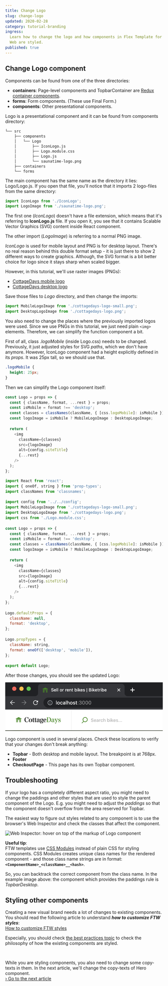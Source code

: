 ```yaml
---
title: Change Logo
slug: change-logo
updated: 2020-02-28
category: tutorial-branding
ingress:
  Learn how to change the logo and how components in Flex Template for
  Web are styled.
published: true
---
```


## Change Logo component

Components can be found from one of the three directories:

- **containers**: Page-level components and TopbarContainer are
  [Redux container components](https://redux.js.org/basics/usage-with-react#presentational-and-container-components).
- **forms**: Form components. (These use Final Form.)
- **components**: Other presentational components.

Logo is a presentational component and it can be found from components
directory:

```shell
└── src
    ├── components
    │   └── Logo
    │       ├── IconLogo.js
    │       ├── Logo.module.css
    │       ├── Logo.js
    │       └── saunatime-logo.png
    ├── containers
    └── forms
```

The main component has the same name as the directory it lies:
Logo/Logo.js. If you open that file, you'll notice that it imports 2
logo-files from the same directory:

```js
import IconLogo from './IconLogo';
import LogoImage from './saunatime-logo.png';
```

The first one (_IconLogo_) doesn't have a file extension, which means
that it's referring to **IconLogo.js** file. If you open it, you see
that it contains Scalable Vector Graphics (SVG) content inside React
component.

The other import (_LogoImage_) is referring to a normal PNG image.

_IconLogo_ is used for mobile layout and PNG is for desktop layout.
There's no real reason behind this double format setup - it is just
there to show 2 different ways to create graphics. Although, the SVG
format is a bit better choice for logo since it stays sharp when scaled
bigger.

However, in this tutorial, we'll use raster images (PNGs):

- [CottageDays mobile logo](/tutorial-assets/cottagedays-logo-small.png)
- [CottageDays desktop logo](/tutorial-assets/cottagedays-logo.png)

Save those files to _Logo_ directory, and then change the imports:

```js
import MobileLogoImage from './cottagedays-logo-small.png';
import DesktopLogoImage from './cottagedays-logo.png';
```

You also need to change the places where the previously imported logos
were used. Since we use PNGs in this tutorial, we just need plain
`<img>` elements. Therefore, we can simplify the function component a
bit.

First of all, class _.logoMobile_ (inside Logo.css) needs to be changed.
Previously, it just adjusted styles for SVG _paths_, which we don't have
anymore. However, IconLogo component had a height explicitly defined in
its _props_. It was 25px tall, so we should use that.

```css
.logoMobile {
  height: 25px;
}
```

Then we can simplify the Logo component itself:

```js
const Logo = props => {
  const { className, format, ...rest } = props;
  const isMobile = format !== 'desktop';
  const classes = classNames(className, { [css.logoMobile]: isMobile });
  const logoImage = isMobile ? MobileLogoImage : DesktopLogoImage;

  return (
    <img
      className={classes}
      src={logoImage}
      alt={config.siteTitle}
      {...rest}
    />
  );
};
```

<extrainfo title="Check the whole Logo.js file">

```js
import React from 'react';
import { oneOf, string } from 'prop-types';
import classNames from 'classnames';

import config from '../../config';
import MobileLogoImage from './cottagedays-logo-small.png';
import DesktopLogoImage from './cottagedays-logo.png';
import css from './Logo.module.css';

const Logo = props => {
  const { className, format, ...rest } = props;
  const isMobile = format !== 'desktop';
  const classes = classNames(className, { [css.logoMobile]: isMobile });
  const logoImage = isMobile ? MobileLogoImage : DesktopLogoImage;

  return (
    <img
      className={classes}
      src={logoImage}
      alt={config.siteTitle}
      {...rest}
    />
  );
};

Logo.defaultProps = {
  className: null,
  format: 'desktop',
};

Logo.propTypes = {
  className: string,
  format: oneOf(['desktop', 'mobile']),
};

export default Logo;
```

</extrainfo>

After those changes, you should see the updated Logo:

![Updated logo](updated-logo.png)

Logo component is used in several places. Check these locations to
verify that your changes don't break anything:

- **Topbar** - Both desktop and mobile layout. The breakpoint is at
  768px.
- **Footer**
- **CheckoutPage** - This page has its own Topbar component.

## Troubleshooting

If your logo has a completely different aspect ratio, you might need to
change the paddings and other styles that are used to style the parent
component of the Logo. E.g. you might need to adjust the _paddings_ so
that the component doesn't overflow from the area reserved for Topbar.

The easiest way to figure out styles related to any component is to use
the browser's Web Inspector and check the classes that affect the
component.

![Web Inspector: hover on top of the markup of Logo component](web-inspector-hovering-on-logo.png)

**Useful tip**:<br > FTW templates use
[CSS Modules](https://github.com/css-modules/css-modules) instead of
plain CSS for styling components. CSS Modules creates unique class names
for the rendered component - and those class name strings are in format:
**`<ComponentName>_<className>__<hash>`**.

So, you can backtrack the correct component from the class name. In the
example image above: the component which provides the paddings rule is
_TopbarDesktop_.

## Styling other components

Creating a new visual brand needs a lot of changes to existing
components. You should read the following article to understand **_how
to customize FTW styles_**: <br />
[How to customize FTW styles](/ftw-styling/how-to-customize-ftw-styles/)

Especially, you should check
[the best practices topic](/ftw-styling/how-to-customize-ftw-styles/#styling-guidelines)
to check the philosophy of how the existing components are styled.

<br />

While you are styling components, you also need to change some
copy-texts in them. In the next article, we'll change the copy-texts of
Hero component.<br />
[› Go to the next article](/tutorial/working-with-translations/)
